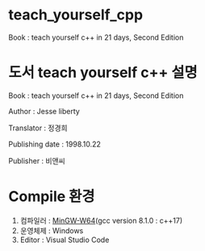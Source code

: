 # teach_yourself_cpp
Book : teach yourself c++ in 21 days, Second Edition

# 도서 teach yourself c++ 설명
Book : teach yourself c++ in 21 days, Second Edition

Author : Jesse liberty

Translator : 정경희

Publishing date : 1998.10.22

Publisher : 비앤씨

# Compile 환경
1. 컴파일러 : <a href="https://www.mingw-w64.org/">MinGW-W64</a>(gcc version 8.1.0 : c++17)
2. 운영체제 : Windows
3. Editor : Visual Studio Code
